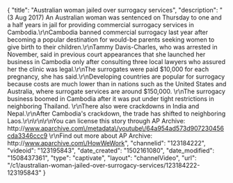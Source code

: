 {
    "title": "Australian woman jailed over surrogacy services",
    "description": "(3 Aug 2017) An Australian woman was sentenced on Thursday to one and a half years in jail for providing commercial surrogacy services in Cambodia.\r\nCambodia banned commercial surrogacy last year after becoming a popular destination for would-be parents seeking women to give birth to their children.\r\nTammy Davis-Charles, who was arrested in November, said in previous court appearances that she launched her business in Cambodia only after consulting three local lawyers who assured her the clinic was legal.\r\nThe surrogates were paid $10,000 for each pregnancy, she has said.\r\nDeveloping countries are popular for surrogacy because costs are much lower than in nations such as the United States and Australia, where surrogate services are around $150,000. \r\nThe surrogacy business boomed in Cambodia after it was put under tight restrictions in neighboring Thailand. \r\nThere also were crackdowns in India and Nepal.\r\nAfter Cambodia's crackdown, the trade has shifted to neighboring Laos.\r\n\r\n\r\nYou can license this story through AP Archive: http:\/\/www.aparchive.com\/metadata\/youtube\/64a954ad573d907230456cda3346ccc9 \r\nFind out more about AP Archive: http:\/\/www.aparchive.com\/HowWeWork",
    "channelid": "123184222",
    "videoid": "123195843",
    "date_created": "1502161080",
    "date_modified": "1508437361",
    "type": "captivate",
    "layout": "channelVideo",
    "url": "\/c1\/australian-woman-jailed-over-surrogacy-services\/123184222-123195843"
}